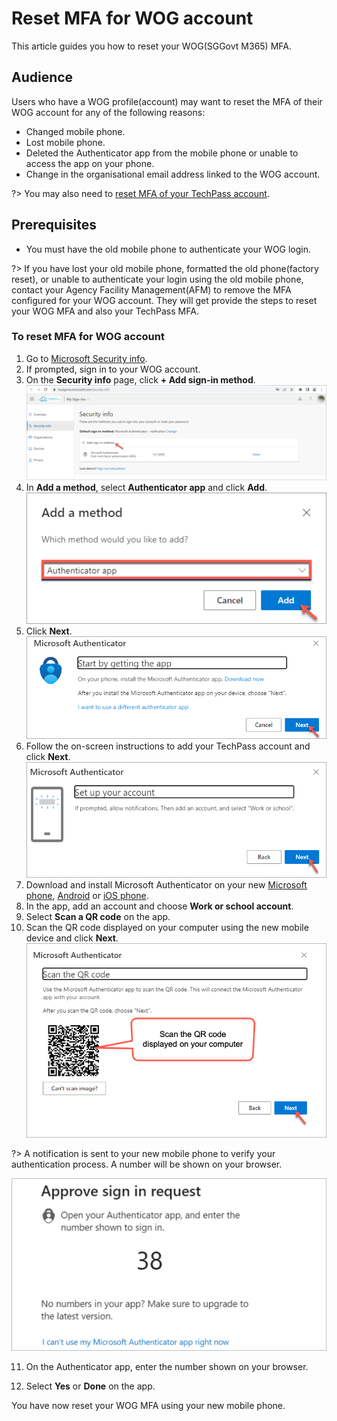 # Reset MFA for WOG account

This article guides you how to reset your WOG(SGGovt M365) MFA.

## Audience

Users who have a WOG profile(account) may want to reset the MFA of their WOG account for any of the following reasons:

- Changed mobile phone.
- Lost mobile phone.
- Deleted the Authenticator app from the mobile phone or unable to access the app on your phone.
- Change in the organisational email address linked to the WOG account.

?> You may also need to [reset MFA of your TechPass account](reset-security-verification-for-wog-account).

## Prerequisites

- You must have the old mobile phone to authenticate your WOG login.

?> If you have lost your old mobile phone, formatted the old phone(factory reset), or unable to authenticate your login using the old mobile phone, contact your Agency Facility Management(AFM) to remove the MFA configured for your WOG account. They will get provide the steps to reset your WOG MFA and also your TechPass MFA.

### To reset MFA for WOG account

1. Go to [Microsoft Security info](https://mysignins.microsoft.com/security-info).
2. If prompted, sign in to your WOG account.
3. On the **Security info** page, click **+ Add sign-in method**.
![add-sign-in-method](assets/images/reset-techpass-mfa-vendor/add-sign-in-method.png)
4. In **Add a method**, select **Authenticator app** and click **Add**.
![add-auth-method](assets/images/reset-techpass-mfa-vendor/add-method.png)
5. Click **Next**.
![install-auth-method](assets/images/reset-techpass-mfa-vendor/install-auth-app.png)
6. Follow the on-screen instructions to add your TechPass account and click **Next**.
![keep-your-account-secure-next](assets/images/onboarding/po-non-se/keep-your-account-secure-next.png)
7. Download and install Microsoft Authenticator on your new [Microsoft phone](https://www.microsoft.com/en-sg/store/apps/windows-phone), [Android](https://play.google.com/store/apps?hl=en&amp;gl=US) or [iOS phone](https://www.apple.com/app-store/).
8. In the app, add an account and choose **Work or school account**.
9. Select **Scan a QR code** on the app.
10. Scan the QR code displayed on your computer using the new mobile device and click **Next**.
![scan-qr-code](assets/images/security-verification-for-wog/reset-wog-mfa/scan-qr-code.png)

  ?> A notification is sent to your new mobile phone to verify your authentication process. A number will be shown on your browser.

![mfa](assets/images/onboarding/po-non-se/mfa-number-displayed-on-screen.png)

11. On the Authenticator app, enter the number shown on your browser.

12. Select **Yes** or **Done** on the app.

You have now reset your WOG MFA using your new mobile phone.
